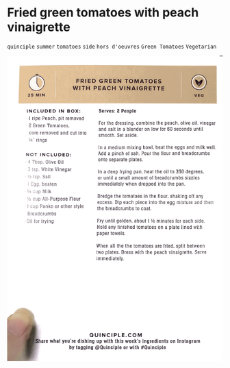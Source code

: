 # Fried green tomatoes with peach vinaigrette

`quinciple` `summer` `tomatoes` `side` `hors d'oeuvres` `Green Tomatoes` `Vegetarian`

![Evernote_Snapshot_20180627_143246.png](image/Evernote_Snapshot_20180627_143246.png)
